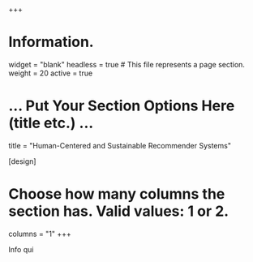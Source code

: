 +++
# Information.
widget = "blank"
headless = true # This file represents a page section.
weight = 20
active = true 

# ... Put Your Section Options Here (title etc.) ...
title = "Human-Centered and Sustainable Recommender Systems"

[design]
  # Choose how many columns the section has. Valid values: 1 or 2.
  columns = "1"
+++

Info qui

<!--
**Registration is closed. The summer school is sold out.**

**There are no more travel grants available.**
-->
